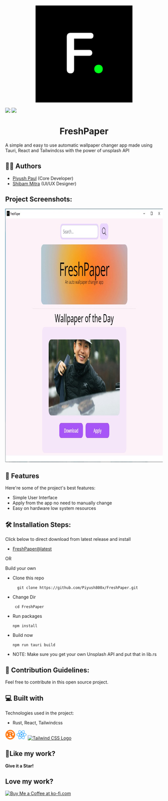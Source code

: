 <p align="center"><img src="https://github.com/Piyush800x/FreshPaper/blob/main/src-tauri/icons/Square310x310Logo.png?raw=true" alt="project-image"></p>

<a href="https://www.linkedin.com/in/piyush-paul-706a991b8/"><img src="https://img.shields.io/badge/linkedin-0A66C2?style=for-the-badge&logo=linkedin&logoColor=white" /><a/>
<a href="https://twitter.com/piyushpaul_"><img src="https://img.shields.io/badge/twitter-1DA1F2?style=for-the-badge&logo=twitter&logoColor=white"/></a>
<h1 align="center" id="title">FreshPaper</h1>

<p id="description">A simple and easy to use automatic wallpaper changer app made using Tauri, React and Tailwindcss with the power of unsplash API</p>

<h2>🐱‍👤 Authors </h2>

- <a href="https://github.com/Piyush800x/">Piyush Paul</a> (Core Developer)
- <a href="https://github.com/shibammitra24/">Shibam Mitra</a> (UI/UX Designer)

<p>

<h2>Project Screenshots:</h2>

<img src="https://github.com/Piyush800x/FreshPaper/blob/main/src-tauri/icons/bg.jpg?raw=true" alt="project-screenshot" width="957" height="810/">

<p>

<h2>🧐 Features</h2>

Here're some of the project's best features:

- Simple User Interface
- Apply from the app no need to manually change
- Easy on hardware low system resources

<p>

<h2>🛠️ Installation Steps:</h2>

<p>Click below to direct download from latest release and install</p>

- <a href="https://github.com/Piyush800x/FreshPaper/releases/latest">FreshPaper@latest</a>

OR

<p>Build your own</p>

- Clone this repo
  ```
    git clone https://github.com/Piyush800x/FreshPaper.git
  ```
- Change Dir
   ```
    cd FreshPaper    
  ```
- Run packages
    ```
  npm install 
  ```
- Build now
    ```
    npm run tauri build
  ```
- NOTE: Make sure you get your own Unsplash API and put that in lib.rs

<p>

<h2>🍰 Contribution Guidelines:</h2>

Feel free to contribute in this open source project.

<h2>💻 Built with</h2>

Technologies used in the project:

- Rust, React, Tailwindcss

 <svg xmlns="http://www.w3.org/2000/svg" height="32" width="32" viewBox="0 0 512 512"><!--!Font Awesome Free 6.5.2 by @fontawesome - https://fontawesome.com License - https://fontawesome.com/license/free Copyright 2024 Fonticons, Inc.--><path fill="#ff7300" d="M508.5 249.8 486.7 236.2c-.2-2-.3-3.9-.6-5.9l18.7-17.5a7.4 7.4 0 0 0 -2.4-12.3l-24-9c-.5-1.9-1.1-3.8-1.7-5.6l15-20.8a7.4 7.4 0 0 0 -4.8-11.5l-25.4-4.2c-.9-1.7-1.8-3.5-2.7-5.2l10.7-23.4a7.4 7.4 0 0 0 -7-10.4l-25.8 .9q-1.8-2.2-3.6-4.4L439 81.8A7.4 7.4 0 0 0 430.2 73L405 78.9q-2.2-1.8-4.4-3.6l.9-25.8a7.4 7.4 0 0 0 -10.4-7L367.7 53.2c-1.7-.9-3.4-1.8-5.2-2.7L358.4 25.1a7.4 7.4 0 0 0 -11.5-4.8L326 35.3c-1.9-.6-3.8-1.1-5.6-1.7l-9-24a7.4 7.4 0 0 0 -12.3-2.4l-17.5 18.7c-2-.2-3.9-.4-5.9-.6L262.3 3.5a7.4 7.4 0 0 0 -12.5 0L236.2 25.3c-2 .2-3.9 .3-5.9 .6L212.9 7.1a7.4 7.4 0 0 0 -12.3 2.4l-9 24c-1.9 .6-3.8 1.1-5.7 1.7l-20.8-15a7.4 7.4 0 0 0 -11.5 4.8l-4.2 25.4c-1.7 .9-3.5 1.8-5.2 2.7L120.9 42.6a7.4 7.4 0 0 0 -10.4 7l.9 25.8c-1.5 1.2-3 2.4-4.4 3.6L81.8 73A7.4 7.4 0 0 0 73 81.8L78.9 107c-1.2 1.5-2.4 2.9-3.6 4.4l-25.8-.9a7.4 7.4 0 0 0 -6.4 3.3 7.4 7.4 0 0 0 -.6 7.1l10.7 23.4c-.9 1.7-1.8 3.4-2.7 5.2L25.1 153.6a7.4 7.4 0 0 0 -4.8 11.5l15 20.8c-.6 1.9-1.1 3.8-1.7 5.7l-24 9a7.4 7.4 0 0 0 -2.4 12.3l18.7 17.5c-.2 2-.4 3.9-.6 5.9L3.5 249.8a7.4 7.4 0 0 0 0 12.5L25.3 275.8c.2 2 .3 3.9 .6 5.9L7.1 299.1a7.4 7.4 0 0 0 2.4 12.3l24 9c.6 1.9 1.1 3.8 1.7 5.7l-15 20.8a7.4 7.4 0 0 0 4.8 11.5l25.4 4.2c.9 1.7 1.8 3.5 2.7 5.1L42.6 391.1a7.4 7.4 0 0 0 .6 7.1 7.1 7.1 0 0 0 6.4 3.3l25.8-.9q1.8 2.2 3.6 4.4L73 430.2A7.4 7.4 0 0 0 81.8 439L107 433.1q2.2 1.8 4.4 3.6l-.9 25.8a7.4 7.4 0 0 0 10.4 7l23.4-10.7c1.7 .9 3.4 1.8 5.1 2.7l4.2 25.4a7.3 7.3 0 0 0 11.5 4.8l20.8-15c1.9 .6 3.8 1.1 5.7 1.7l9 24a7.4 7.4 0 0 0 12.3 2.4l17.5-18.7c2 .2 3.9 .4 5.9 .6l13.5 21.8a7.4 7.4 0 0 0 12.5 0l13.5-21.8c2-.2 3.9-.3 5.9-.6l17.5 18.7a7.4 7.4 0 0 0 12.3-2.4l9-24c1.9-.6 3.8-1.1 5.7-1.7l20.8 15a7.3 7.3 0 0 0 11.5-4.8l4.2-25.4c1.7-.9 3.5-1.8 5.2-2.7l23.4 10.7a7.4 7.4 0 0 0 10.4-7l-.9-25.8q2.2-1.8 4.4-3.6L430.2 439a7.4 7.4 0 0 0 8.8-8.8L433.1 405q1.8-2.2 3.6-4.4l25.8 .9a7.2 7.2 0 0 0 6.4-3.3 7.4 7.4 0 0 0 .6-7.1L458.8 367.7c.9-1.7 1.8-3.4 2.7-5.2l25.4-4.2a7.4 7.4 0 0 0 4.8-11.5l-15-20.8c.6-1.9 1.1-3.8 1.7-5.7l24-9a7.4 7.4 0 0 0 2.4-12.3l-18.7-17.5c.2-2 .4-3.9 .6-5.9l21.8-13.5a7.4 7.4 0 0 0 0-12.5zm-151 129.1A13.9 13.9 0 0 0 341 389.5l-7.6 35.7A187.5 187.5 0 0 1 177 424.4l-7.6-35.7a13.9 13.9 0 0 0 -16.5-10.7l-31.5 6.8a187.4 187.4 0 0 1 -16.3-19.2H258.3c1.7 0 2.9-.3 2.9-1.9V309.6c0-1.6-1.2-1.9-2.9-1.9H213.5l.1-34.4H262c4.4 0 23.7 1.3 29.8 25.9 1.9 7.6 6.2 32.1 9.1 40 2.9 8.8 14.6 26.5 27.1 26.5H407a187.3 187.3 0 0 1 -17.3 20.1zm25.8 34.5A15.2 15.2 0 1 1 368 398.1h.4A15.2 15.2 0 0 1 383.2 413.3zm-225.6-.7a15.2 15.2 0 1 1 -15.3-15.3h.5A15.3 15.3 0 0 1 157.6 412.6zM69.6 234.2l32.8-14.6a13.9 13.9 0 0 0 7.1-18.3L102.7 186h26.6V305.7H75.7A187.7 187.7 0 0 1 69.6 234.2zM58.3 198.1a15.2 15.2 0 0 1 15.2-15.3H74a15.2 15.2 0 1 1 -15.7 15.2zm155.2 24.5 .1-35.3h63.3c3.3 0 23.1 3.8 23.1 18.6 0 12.3-15.2 16.7-27.7 16.7zM399 306.7c-9.8 1.1-20.6-4.1-22-10.1-5.8-32.5-15.4-39.4-30.6-51.4 18.9-12 38.5-29.6 38.5-53.3 0-25.5-17.5-41.6-29.4-49.5-16.8-11-35.3-13.2-40.3-13.2H116.3A187.5 187.5 0 0 1 221.2 70.1l23.5 24.6a13.8 13.8 0 0 0 19.6 .4l26.3-25a187.5 187.5 0 0 1 128.4 91.4l-18 40.6A14 14 0 0 0 408 220.4l34.6 15.3a187.1 187.1 0 0 1 .4 32.5H423.7c-1.9 0-2.7 1.3-2.7 3.1v8.8C421 301 409.3 305.6 399 306.7zM240 60.2A15.2 15.2 0 0 1 255.2 45h.5A15.2 15.2 0 1 1 240 60.2zM436.8 214a15.2 15.2 0 1 1 0-30.5h.4a15.2 15.2 0 0 1 -.4 30.5z"/></svg>
 <svg xmlns="http://www.w3.org/2000/svg" height="32" width="32" viewBox="0 0 512 512"><!--!Font Awesome Free 6.5.2 by @fontawesome - https://fontawesome.com License - https://fontawesome.com/license/free Copyright 2024 Fonticons, Inc.--><path fill="#38a9ff" d="M418.2 177.2c-5.4-1.8-10.8-3.5-16.2-5.1 .9-3.7 1.7-7.4 2.5-11.1 12.3-59.6 4.2-107.5-23.1-123.3-26.3-15.1-69.2 .6-112.6 38.4-4.3 3.7-8.5 7.6-12.5 11.5-2.7-2.6-5.5-5.2-8.3-7.7-45.5-40.4-91.1-57.4-118.4-41.5-26.2 15.2-34 60.3-23 116.7 1.1 5.6 2.3 11.1 3.7 16.7-6.4 1.8-12.7 3.8-18.6 5.9C38.3 196.2 0 225.4 0 255.6c0 31.2 40.8 62.5 96.3 81.5 4.5 1.5 9 3 13.6 4.3-1.5 6-2.8 11.9-4 18-10.5 55.5-2.3 99.5 23.9 114.6 27 15.6 72.4-.4 116.6-39.1 3.5-3.1 7-6.3 10.5-9.7 4.4 4.3 9 8.4 13.6 12.4 42.8 36.8 85.1 51.7 111.2 36.6 27-15.6 35.8-62.9 24.4-120.5-.9-4.4-1.9-8.9-3-13.5 3.2-.9 6.3-1.9 9.4-2.9 57.7-19.1 99.5-50 99.5-81.7 0-30.3-39.4-59.7-93.8-78.4zM282.9 92.3c37.2-32.4 71.9-45.1 87.7-36 16.9 9.7 23.4 48.9 12.8 100.4-.7 3.4-1.4 6.7-2.3 10-22.2-5-44.7-8.6-67.3-10.6-13-18.6-27.2-36.4-42.6-53.1 3.9-3.7 7.7-7.2 11.7-10.7zM167.2 307.5c5.1 8.7 10.3 17.4 15.8 25.9-15.6-1.7-31.1-4.2-46.4-7.5 4.4-14.4 9.9-29.3 16.3-44.5 4.6 8.8 9.3 17.5 14.3 26.1zm-30.3-120.3c14.4-3.2 29.7-5.8 45.6-7.8-5.3 8.3-10.5 16.8-15.4 25.4-4.9 8.5-9.7 17.2-14.2 26-6.3-14.9-11.6-29.5-16-43.6zm27.4 68.9c6.6-13.8 13.8-27.3 21.4-40.6s15.8-26.2 24.4-38.9c15-1.1 30.3-1.7 45.9-1.7s31 .6 45.9 1.7c8.5 12.6 16.6 25.5 24.3 38.7s14.9 26.7 21.7 40.4c-6.7 13.8-13.9 27.4-21.6 40.8-7.6 13.3-15.7 26.2-24.2 39-14.9 1.1-30.4 1.6-46.1 1.6s-30.9-.5-45.6-1.4c-8.7-12.7-16.9-25.7-24.6-39s-14.8-26.8-21.5-40.6zm180.6 51.2c5.1-8.8 9.9-17.7 14.6-26.7 6.4 14.5 12 29.2 16.9 44.3-15.5 3.5-31.2 6.2-47 8 5.4-8.4 10.5-17 15.5-25.6zm14.4-76.5c-4.7-8.8-9.5-17.6-14.5-26.2-4.9-8.5-10-16.9-15.3-25.2 16.1 2 31.5 4.7 45.9 8-4.6 14.8-10 29.2-16.1 43.4zM256.2 118.3c10.5 11.4 20.4 23.4 29.6 35.8-19.8-.9-39.7-.9-59.5 0 9.8-12.9 19.9-24.9 29.9-35.8zM140.2 57c16.8-9.8 54.1 4.2 93.4 39 2.5 2.2 5 4.6 7.6 7-15.5 16.7-29.8 34.5-42.9 53.1-22.6 2-45 5.5-67.2 10.4-1.3-5.1-2.4-10.3-3.5-15.5-9.4-48.4-3.2-84.9 12.6-94zm-24.5 263.6c-4.2-1.2-8.3-2.5-12.4-3.9-21.3-6.7-45.5-17.3-63-31.2-10.1-7-16.9-17.8-18.8-29.9 0-18.3 31.6-41.7 77.2-57.6 5.7-2 11.5-3.8 17.3-5.5 6.8 21.7 15 43 24.5 63.6-9.6 20.9-17.9 42.5-24.8 64.5zm116.6 98c-16.5 15.1-35.6 27.1-56.4 35.3-11.1 5.3-23.9 5.8-35.3 1.3-15.9-9.2-22.5-44.5-13.5-92 1.1-5.6 2.3-11.2 3.7-16.7 22.4 4.8 45 8.1 67.9 9.8 13.2 18.7 27.7 36.6 43.2 53.4-3.2 3.1-6.4 6.1-9.6 8.9zm24.5-24.3c-10.2-11-20.4-23.2-30.3-36.3 9.6 .4 19.5 .6 29.5 .6 10.3 0 20.4-.2 30.4-.7-9.2 12.7-19.1 24.8-29.6 36.4zm130.7 30c-.9 12.2-6.9 23.6-16.5 31.3-15.9 9.2-49.8-2.8-86.4-34.2-4.2-3.6-8.4-7.5-12.7-11.5 15.3-16.9 29.4-34.8 42.2-53.6 22.9-1.9 45.7-5.4 68.2-10.5 1 4.1 1.9 8.2 2.7 12.2 4.9 21.6 5.7 44.1 2.5 66.3zm18.2-107.5c-2.8 .9-5.6 1.8-8.5 2.6-7-21.8-15.6-43.1-25.5-63.8 9.6-20.4 17.7-41.4 24.5-62.9 5.2 1.5 10.2 3.1 15 4.7 46.6 16 79.3 39.8 79.3 58 0 19.6-34.9 44.9-84.8 61.4zm-149.7-15c25.3 0 45.8-20.5 45.8-45.8s-20.5-45.8-45.8-45.8c-25.3 0-45.8 20.5-45.8 45.8s20.5 45.8 45.8 45.8z"/></svg>
 <a title="Tailwind CSS, CC BY-SA 4.0 &lt;https://creativecommons.org/licenses/by-sa/4.0&gt;, via Wikimedia Commons" href="https://commons.wikimedia.org/wiki/File:Tailwind_CSS_Logo.svg"><img width="32" alt="Tailwind CSS Logo" src="https://upload.wikimedia.org/wikipedia/commons/thumb/d/d5/Tailwind_CSS_Logo.svg/32px-Tailwind_CSS_Logo.svg.png"></a>

<p>

<h2>💖Like my work?</h2>

<b>Give it a Star!</b>

<h2>Love my work?</h2>

<a href='https://ko-fi.com/M4M3XLFDV' target='_blank'><img height='36' style='border:0px;height:36px;' src='https://storage.ko-fi.com/cdn/kofi2.png?v=3' border='0' alt='Buy Me a Coffee at ko-fi.com' /></a>